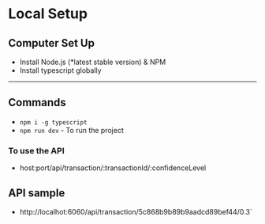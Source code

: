 # Local Setup

## Computer Set Up

- Install Node.js (*latest stable version) & NPM
- Install typescript globally
---

## Commands
- `npm i -g typescript`
- `npm run dev` - To run the project


### To use the API

- host:port/api/transaction/:transactionId/:confidenceLevel

## API sample
- http://localhot:6060/api/transaction/5c868b9b89b9aadcd89bef44/0.3`
